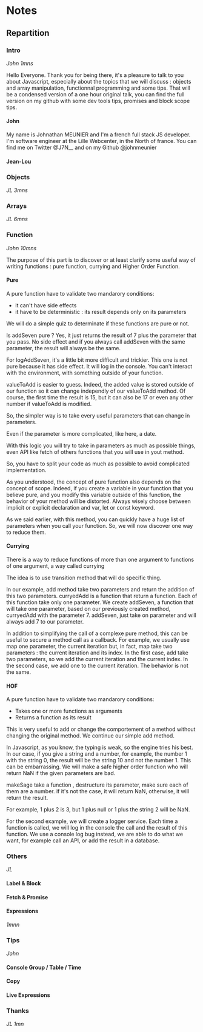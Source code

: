 # Notes

## Repartition

### Intro
*John*
*1mns*

Hello Everyone. Thank you for being there, it's a pleasure to talk to you about Javascript, especially about the topics that we will discuss : objects and array manipulation, functionnal programming and some tips. That will be a condensed version of a one hour original talk, you can find the full version on my github with some dev tools tips, promises and block scope tips.

#### John
My name is Johnathan MEUNIER and I'm a french full stack JS developer. I'm software engineer at the Lille Webcenter, in the North of france. You can find me on Twitter @J7N__ and on my Github @johnmeunier

#### Jean-Lou

### Objects
*JL*
*3mns*
### Arrays
*JL*
*6mns*

### Function
*John*
*10mns*

The purpose of this part is to discover or at least clarify some useful way of writing functions : pure function, currying and Higher Order Function.

#### Pure

A pure function have to validate two mandarory conditions:
- it can't have side effects
- it have to be deterministic : its result depends only on its parameters 

We will do a simple quiz to determinate if these functions are pure or not.

Is addSeven pure ? Yes, it just returns the result of 7 plus the parameter that you pass. No side effect and if you always call addSeven with the same parameter, the result will always be the same. 

For logAddSeven, it's a little bit more difficult and trickier. This one is not pure because it has side effect. It will log in the console. You can't interact with the environment, with something outside of your function.

valueToAdd is easier to guess. Indeed, the added value is stored outside of our function so it can change independly of our valueToAdd method. Of course, the first time the result is 15, but it can also be 17 or even any other number if valueToAdd is modified. 

So, the simpler way is to take every useful parameters that can change in parameters.

Even if the parameter is more complicated, like here, a date. 

With this logic you will try to take in parameters as much as possible things, even API like fetch of others functions that you will use in yout method. 

So, you have to split your code as much as possible to avoid complicated implementation.

As you understood, the concept of pure function also depends on the concept of scope. Indeed, if you create a variable in your function that you believe pure, and you modify this variable outside of this function, the behavior of your method will be distorted. Always wisely choose between implicit or explicit declaration and var, let or const keyword.

As we said earlier, with this method, you can quickly have a huge list of parameters when you call your function. So, we will now discover one way to reduce them.

#### Currying
There is a way to reduce functions of more than one argument to functions of one argument, a way called currying

The idea is to use transition method that will do specific thing.

In our example, add method take two parameters and return the addition of this two parameters. curryedAdd is a function that return a function. Each of this function take only one parameter. We create addSeven, a function that will take one parameter, based on our previously created method, curryedAdd with the parameter 7. addSeven, just take on parameter and will always add 7 to our parameter.

In addition to simplifying the call of a complexe pure method, this can be useful to secure a method call as a callback. For example, we usually use map one parameter, the current iteration but, in fact, map take two parameters : the current iteration and its index. In the first case, add take two parameters, so we add the current iteration and the current index. In the second case, we add one to the current iteration. The behavior is not the same.
#### HOF
A pure function have to validate two mandarory conditions:
- Takes one or more functions as arguments
- Returns a function as its result

This is very useful to add or change the comportement of a method without changing the original method. We continue our simple add method. 

In Javascript, as you know, the typing is weak, so the engine tries his best. In our case, if you give a string and a number, for example, the number 1 with the string 0, the result will be the string 10 and not the number 1. This can be embarrassing. We will make a safe higher order function who will return NaN if the given parameters are bad. 

makeSage take a function , destructure its parameter, make sure each of them are a number. if it's not the case, it will return NaN, otherwise, it will return the result.  

For example, 1 plus 2 is 3, but 1 plus null or 1 plus the string 2 will be NaN. 

For the second example, we will create a logger service. Each time a function is called, we will log in the console the call and the result of this function. We use a console log bug instead, we are able to do what we want, for example call an API, or add the result in a database. 
### Others
*JL*
#### Label & Block
#### Fetch & Promise
#### Expressions
*1mnn*


### Tips
*John*
#### Console Group / Table / Time
#### Copy
#### Live Expressions

### Thanks
*JL*
*1mn*